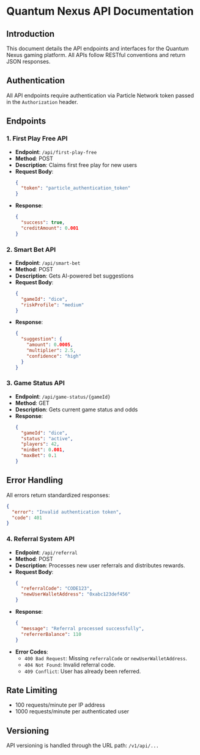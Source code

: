 # Quantum Nexus API Documentation

## Introduction
This document details the API endpoints and interfaces for the Quantum Nexus gaming platform. All APIs follow RESTful conventions and return JSON responses.

## Authentication
All API endpoints require authentication via Particle Network token passed in the `Authorization` header.

## Endpoints

### 1. First Play Free API
- **Endpoint**: `/api/first-play-free`
- **Method**: POST
- **Description**: Claims first free play for new users
- **Request Body**:
  ```json
  {
    "token": "particle_authentication_token"
  }
  ```
- **Response**:
  ```json
  {
    "success": true,
    "creditAmount": 0.001
  }
  ```

### 2. Smart Bet API
- **Endpoint**: `/api/smart-bet`
- **Method**: POST
- **Description**: Gets AI-powered bet suggestions
- **Request Body**:
  ```json
  {
    "gameId": "dice",
    "riskProfile": "medium"
  }
  ```
- **Response**:
  ```json
  {
    "suggestion": {
      "amount": 0.0005,
      "multiplier": 2.5,
      "confidence": "high"
    }
  }
  ```

### 3. Game Status API
- **Endpoint**: `/api/game-status/{gameId}`
- **Method**: GET
- **Description**: Gets current game status and odds
- **Response**:
  ```json
  {
    "gameId": "dice",
    "status": "active",
    "players": 42,
    "minBet": 0.001,
    "maxBet": 0.1
  }
  ```

## Error Handling
All errors return standardized responses:
```json
{
  "error": "Invalid authentication token",
  "code": 401
}
```

### 4. Referral System API
- **Endpoint**: `/api/referral`
- **Method**: POST
- **Description**: Processes new user referrals and distributes rewards.
- **Request Body**:
  ```json
  {
    "referralCode": "CODE123",
    "newUserWalletAddress": "0xabc123def456"
  }
  ```
- **Response**:
  ```json
  {
    "message": "Referral processed successfully",
    "referrerBalance": 110
  }
  ```
- **Error Codes**:
  - `400 Bad Request`: Missing `referralCode` or `newUserWalletAddress`.
  - `404 Not Found`: Invalid referral code.
  - `409 Conflict`: User has already been referred.

## Rate Limiting
- 100 requests/minute per IP address
- 1000 requests/minute per authenticated user

## Versioning
API versioning is handled through the URL path: `/v1/api/...`
